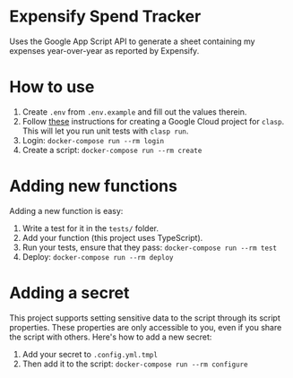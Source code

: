 # Expensify Spend Tracker

Uses the Google App Script API to generate a sheet containing my expenses year-over-year
as reported by Expensify.

# How to use

1. Create `.env` from `.env.example` and fill out the values therein.
2. Follow [these](https://github.com/google/clasp/blob/master/docs/run.md) instructions for
   creating a Google Cloud project for `clasp`. This will let you run unit tests with
   `clasp run`.
3. Login: `docker-compose run --rm login`
4. Create a script: `docker-compose run --rm create`

# Adding new functions

Adding a new function is easy:

1. Write a test for it in the `tests/` folder.
2. Add your function (this project uses TypeScript).
3. Run your tests, ensure that they pass: `docker-compose run --rm test`
4. Deploy: `docker-compose run --rm deploy`

# Adding a secret

This project supports setting sensitive data to the script through its script properties.
These properties are only accessible to you, even if you share the script with others.
Here's how to add a new secret:

1. Add your secret to `.config.yml.tmpl`
2. Then add it to the script: `docker-compose run --rm configure`
